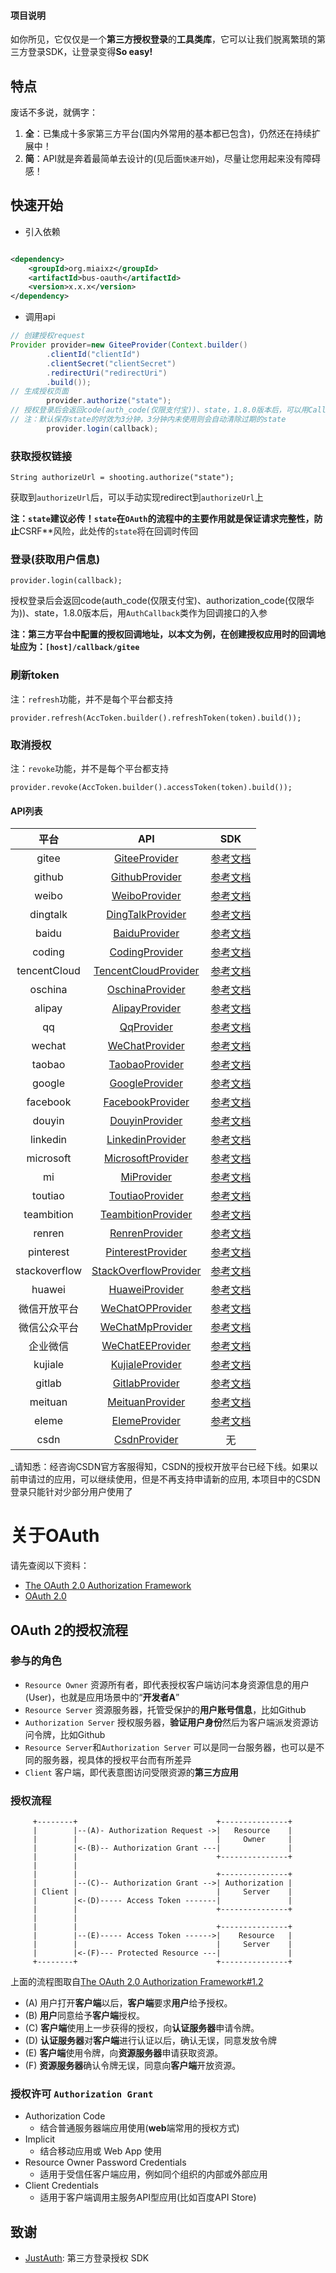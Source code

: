 #### 项目说明

如你所见，它仅仅是一个**第三方授权登录**的**工具类库**，它可以让我们脱离繁琐的第三方登录SDK，让登录变得**So easy!**

## 特点

废话不多说，就俩字：

1. **全**：已集成十多家第三方平台(国内外常用的基本都已包含)，仍然还在持续扩展中！
2. **简**：API就是奔着最简单去设计的(见后面`快速开始`)，尽量让您用起来没有障碍感！

## 快速开始

- 引入依赖

```xml

<dependency>
    <groupId>org.miaixz</groupId>
    <artifactId>bus-oauth</artifactId>
    <version>x.x.x</version>
</dependency>
```

- 调用api

```java
// 创建授权request
Provider provider=new GiteeProvider(Context.builder()
        .clientId("clientId")
        .clientSecret("clientSecret")
        .redirectUri("redirectUri")
        .build());
// 生成授权页面
        provider.authorize("state");
// 授权登录后会返回code(auth_code(仅限支付宝))、state，1.8.0版本后，可以用Callback类作为回调接口的参数
// 注：默认保存state的时效为3分钟，3分钟内未使用则会自动清除过期的state
        provider.login(callback);
```

### 获取授权链接

```
String authorizeUrl = shooting.authorize("state");
```

获取到`authorizeUrl`后，可以手动实现redirect到`authorizeUrl`上

**注：`state`建议必传！`state`在`OAuth`的流程中的主要作用就是保证请求完整性，防止**CSRF**风险，此处传的`state`将在回调时传回

### 登录(获取用户信息)

```
provider.login(callback);
```

授权登录后会返回code(auth_code(仅限支付宝)、authorization_code(仅限华为))、state，1.8.0版本后，用`AuthCallback`类作为回调接口的入参

**注：第三方平台中配置的授权回调地址，以本文为例，在创建授权应用时的回调地址应为：`[host]/callback/gitee`**

### 刷新token

注：`refresh`功能，并不是每个平台都支持

```
provider.refresh(AccToken.builder().refreshToken(token).build());
```

### 取消授权

注：`revoke`功能，并不是每个平台都支持

```
provider.revoke(AccToken.builder().accessToken(token).build());
```

#### API列表

|      平台       |                                                                         API                                                                         |                                                                                 SDK                                                                                 |
|:-------------:|:---------------------------------------------------------------------------------------------------------------------------------------------------:|:-------------------------------------------------------------------------------------------------------------------------------------------------------------------:|
|     gitee     |         [GiteeProvider](https://github.com/839128/bus/tree/master/bus-oauth/src/main/java/org/miaixz/bus/oauth/provider/GiteeProvider.java)         |                                            <a href="https://gitee.com/api/v5/oauth_doc#list_1" target="_blank">参考文档</a>                                             |
|    github     |        [GithubProvider](https://github.com/839128/bus/tree/master/bus-oauth/src/main/java/org/miaixz/bus/oauth/provider/GithubProvider.java)        |                          <a href="https://developer.github.com/apps/building-oauth-apps/authorizing-oauth-apps/" target="_blank">参考文档</a>                           |
|     weibo     |         [WeiboProvider](https://github.com/839128/bus/tree/master/bus-oauth/src/main/java/org/miaixz/bus/oauth/provider/WeiboProvider.java)         |                        <a href="https://open.weibo.com/wiki/%E6%8E%88%E6%9D%83%E6%9C%BA%E5%88%B6%E8%AF%B4%E6%98%8E" target="_blank">参考文档</a>                        |
|   dingtalk    |      [DingTalkProvider](https://github.com/839128/bus/tree/master/bus-oauth/src/main/java/org/miaixz/bus/oauth/provider/DingTalkProvider.java)      |                                     <a href="https://open-doc.dingtalk.com/microapp/serverapi2/kymkv6" target="_blank">参考文档</a>                                     |
|     baidu     |         [BaiduProvider](https://github.com/839128/bus/tree/master/bus-oauth/src/main/java/org/miaixz/bus/oauth/provider/BaiduProvider.java)         |                                    <a href="http://developer.baidu.com/wiki/index.php?title=docs/oauth" target="_blank">参考文档</a>                                    |
|    coding     |        [CodingProvider](https://github.com/839128/bus/tree/master/bus-oauth/src/main/java/org/miaixz/bus/oauth/provider/CodingProvider.java)        |                                                 <a href="https://open.coding.net/open-api" target="_blank">参考文档</a>                                                 |
| tencentCloud  |  [TencentCloudProvider](https://github.com/839128/bus/tree/master/bus-oauth/src/main/java/org/miaixz/bus/oauth/provider/TencentCloudProvider.java)  |                                     <a href="https://dev.tencent.com/help/doc/faq/b4e5b7aee786/oauth" target="_blank">参考文档</a>                                      |
|    oschina    |       [OschinaProvider](https://github.com/839128/bus/tree/master/bus-oauth/src/main/java/org/miaixz/bus/oauth/provider/OschinaProvider.java)       |                                      <a href="https://www.oschina.net/openapi/docs/oauth2_authorize" target="_blank">参考文档</a>                                       |
|    alipay     |        [AlipayProvider](https://github.com/839128/bus/tree/master/bus-oauth/src/main/java/org/miaixz/bus/oauth/provider/AlipayProvider.java)        |      <a href="https://alipay.open.taobao.com/docs/doc.htm?spm=a219a.7629140.0.0.336d4b70GUKXOl&treeId=193&articleId=105809&docType=1" target="_blank">参考文档</a>      |
|      qq       |            [QqProvider](https://github.com/839128/bus/tree/master/bus-oauth/src/main/java/org/miaixz/bus/oauth/provider/QqProvider.java)            |                  <a href="https://wiki.connect.qq.com/%E4%BD%BF%E7%94%A8authorization_code%E8%8E%B7%E5%8F%96access_token" target="_blank">参考文档</a>                  |
|    wechat     |        [WeChatProvider](https://github.com/839128/bus/tree/master/bus-oauth/src/main/java/org/miaixz/bus/oauth/provider/WeChatProvider.java)        | <a href="https://open.weixin.qq.com/cgi-bin/showdocument?action=dir_list&t=resource/res_list&verify=1&id=open1419316505&token=&lang=zh_CN" target="_blank">参考文档</a> |
|    taobao     |        [TaobaoProvider](https://github.com/839128/bus/tree/master/bus-oauth/src/main/java/org/miaixz/bus/oauth/provider/TaobaoProvider.java)        |            <a href="https://open.taobao.com/doc.htm?spm=a219a.7386797.0.0.4e00669acnkQy6&source=search&docId=105590&docType=1" target="_blank">参考文档</a>             |
|    google     |        [GoogleProvider](https://github.com/839128/bus/tree/master/bus-oauth/src/main/java/org/miaixz/bus/oauth/provider/GoogleProvider.java)        |                                  <a href="https://developers.google.com/identity/protocols/OpenIDConnect" target="_blank">参考文档</a>                                  |
|   facebook    |      [FacebookProvider](https://github.com/839128/bus/tree/master/bus-oauth/src/main/java/org/miaixz/bus/oauth/provider/FacebookProvider.java)      |                         <a href="https://developers.facebook.com/docs/facebook-login/manually-build-a-login-flow" target="_blank">参考文档</a>                          |
|    douyin     |        [DouyinProvider](https://github.com/839128/bus/tree/master/bus-oauth/src/main/java/org/miaixz/bus/oauth/provider/DouyinProvider.java)        |                                           <a href="https://www.douyin.com/platform/doc/m-2-1-1" target="_blank">参考文档</a>                                            |
|   linkedin    |      [LinkedinProvider](https://github.com/839128/bus/tree/master/bus-oauth/src/main/java/org/miaixz/bus/oauth/provider/LinkedinProvider.java)      |         <a href="https://docs.microsoft.com/zh-cn/linkedin/shared/authentication/authorization-code-flow?context=linkedin/context" target="_blank">参考文档</a>         |
|   microsoft   |     [MicrosoftProvider](https://github.com/839128/bus/tree/master/bus-oauth/src/main/java/org/miaixz/bus/oauth/provider/MicrosoftProvider.java)     |                                             <a href="https://docs.microsoft.com/zh-cn/graph/" target="_blank">参考文档</a>                                              |
|      mi       |            [MiProvider](https://github.com/839128/bus/tree/master/bus-oauth/src/main/java/org/miaixz/bus/oauth/provider/MiProvider.java)            |                                          <a href="https://dev.mi.com/console/doc/detail?pId=711" target="_blank">参考文档</a>                                           |
|    toutiao    |       [ToutiaoProvider](https://github.com/839128/bus/tree/master/bus-oauth/src/main/java/org/miaixz/bus/oauth/provider/ToutiaoProvider.java)       |                                         <a href="https://open.mp.toutiao.com/#/resource?_k=y7mfgk" target="_blank">参考文档</a>                                         |
|  teambition   |    [TeambitionProvider](https://github.com/839128/bus/tree/master/bus-oauth/src/main/java/org/miaixz/bus/oauth/provider/TeambitionProvider.java)    |                                                   <a href="https://docs.teambition.com/" target="_blank">参考文档</a>                                                   |
|    renren     |        [RenrenProvider](https://github.com/839128/bus/tree/master/bus-oauth/src/main/java/org/miaixz/bus/oauth/provider/RenrenProvider.java)        |                                               <a href="http://open.renren.com/wiki/OAuth2.0" target="_blank">参考文档</a>                                               |
|   pinterest   |     [PinterestProvider](https://github.com/839128/bus/tree/master/bus-oauth/src/main/java/org/miaixz/bus/oauth/provider/PinterestProvider.java)     |                                        <a href="https://developers.pinterest.com/docs/api/overview" target="_blank">参考文档</a>                                        |
| stackoverflow | [StackOverflowProvider](https://github.com/839128/bus/tree/master/bus-oauth/src/main/java/org/miaixz/bus/oauth/provider/StackOverflowProvider.java) |                                        <a href="https://api.stackexchange.com/docs/authentication" target="_blank">参考文档</a>                                         |
|    huawei     |        [HuaweiProvider](https://github.com/839128/bus/tree/master/bus-oauth/src/main/java/org/miaixz/bus/oauth/provider/HuaweiProvider.java)        |                                  <a href="https://developer.huawei.com/consumer/cn/devservice/doc/30101" target="_blank">参考文档</a>                                   |
|    微信开放平台     |      [WeChatOPProvider](https://github.com/839128/bus/tree/master/bus-oauth/src/main/java/org/miaixz/bus/oauth/provider/WeChatOPProvider.java)      | <a href="https://open.weixin.qq.com/cgi-bin/showdocument?action=dir_list&t=resource/res_list&verify=1&id=open1419316505&token=&lang=zh_CN" target="_blank">参考文档</a> |
|    微信公众平台     |      [WeChatMpProvider](https://github.com/839128/bus/tree/master/bus-oauth/src/main/java/org/miaixz/bus/oauth/provider/WeChatMpProvider.java)      |                  <a href="https://developers.weixin.qq.com/doc/offiaccount/OA_Web_Apps/Wechat_webpage_authorization.html" target="_blank">参考文档</a>                  |
|     企业微信      |      [WeChatEEProvider](https://github.com/839128/bus/tree/master/bus-oauth/src/main/java/org/miaixz/bus/oauth/provider/WeChatEEProvider.java)      |                                    <a href="https://open.work.weixin.qq.com/api/doc#90000/90135/90664" target="_blank">参考文档</a>                                     |
|    kujiale    |       [KujialeProvider](https://github.com/839128/bus/tree/master/bus-oauth/src/main/java/org/miaixz/bus/oauth/provider/KujialeProvider.java)       |                                       <a href="https://open.kujiale.com/open/apps/2/docs?doc_id=95" target="_blank">参考文档</a>                                        |
|    gitlab     |        [GitlabProvider](https://github.com/839128/bus/tree/master/bus-oauth/src/main/java/org/miaixz/bus/oauth/provider/GitlabProvider.java)        |                                            <a href="https://docs.gitlab.com/ee/api/oauth2.html" target="_blank">参考文档</a>                                            |
|    meituan    |       [MeituanProvider](https://github.com/839128/bus/tree/master/bus-oauth/src/main/java/org/miaixz/bus/oauth/provider/MeituanProvider.java)       |                                        <a href="http://open.waimai.meituan.com/openapi_docs/oauth/" target="_blank">参考文档</a>                                        |
|     eleme     |         [ElemeProvider](https://github.com/839128/bus/tree/master/bus-oauth/src/main/java/org/miaixz/bus/oauth/provider/ElemeProvider.java)         |                                        <a href="https://open.shop.ele.me/openapi/documents/khd001" target="_blank">参考文档</a>                                         |
|     csdn      |          [CsdnProvider](https://github.com/839128/bus/tree/master/bus-oauth/src/main/java/org/miaixz/bus/oauth/provider/CsdnProvider.java)          |                                                                                  无                                                                                  |

_请知悉：经咨询CSDN官方客服得知，CSDN的授权开放平台已经下线。如果以前申请过的应用，可以继续使用，但是不再支持申请新的应用,
本项目中的CSDN登录只能针对少部分用户使用了

# 关于OAuth

请先查阅以下资料：

- [The OAuth 2.0 Authorization Framework](https://tools.ietf.org/html/rfc6749)
- [OAuth 2.0](https://oauth.net/2/)

## OAuth 2的授权流程

### 参与的角色

- `Resource Owner` 资源所有者，即代表授权客户端访问本身资源信息的用户(User)，也就是应用场景中的“**开发者A**”
- `Resource Server` 资源服务器，托管受保护的**用户账号信息**，比如Github
- `Authorization Server` 授权服务器，**验证用户身份**然后为客户端派发资源访问令牌，比如Github
- `Resource Server`和`Authorization Server` 可以是同一台服务器，也可以是不同的服务器，视具体的授权平台而有所差异
- `Client` 客户端，即代表意图访问受限资源的**第三方应用**

### 授权流程

```
     +--------+                               +---------------+
     |        |--(A)- Authorization Request ->|   Resource    |
     |        |                               |     Owner     |
     |        |<-(B)-- Authorization Grant ---|               |
     |        |                               +---------------+
     |        |
     |        |                               +---------------+
     |        |--(C)-- Authorization Grant -->| Authorization |
     | Client |                               |     Server    |
     |        |<-(D)----- Access Token -------|               |
     |        |                               +---------------+
     |        |
     |        |                               +---------------+
     |        |--(E)----- Access Token ------>|    Resource   |
     |        |                               |     Server    |
     |        |<-(F)--- Protected Resource ---|               |
     +--------+                               +---------------+
```

上面的流程图取自[The OAuth 2.0 Authorization Framework#1.2](https://tools.ietf.org/html/rfc6749#section-1.2)

- (A)  用户打开**客户端**以后，**客户端**要求**用户**给予授权。
- (B)  **用户**同意给予**客户端**授权。
- (C)  **客户端**使用上一步获得的授权，向**认证服务器**申请令牌。
- (D)  **认证服务器**对**客户端**进行认证以后，确认无误，同意发放令牌
- (E)  **客户端**使用令牌，向**资源服务器**申请获取资源。
- (F)  **资源服务器**确认令牌无误，同意向**客户端**开放资源。

### 授权许可 `Authorization Grant`

- Authorization Code
    - 结合普通服务器端应用使用(**web**端常用的授权方式)
- Implicit
    - 结合移动应用或 Web App 使用
- Resource Owner Password Credentials
    - 适用于受信任客户端应用，例如同个组织的内部或外部应用
- Client Credentials
    - 适用于客户端调用主服务API型应用(比如百度API Store)

## 致谢

- [JustAuth](https://github.com/justauth/JustAuth): 第三方登录授权 SDK
